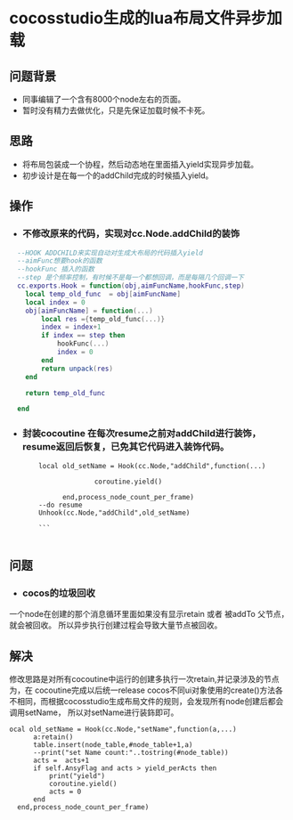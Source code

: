  # cocosstudio生成的lua布局文件异步加载

 ## 问题背景
 * 同事编辑了一个含有8000个node左右的页面。
 * 暂时没有精力去做优化，只是先保证加载时候不卡死。


 ## 思路
 *  将布局包装成一个协程，然后动态地在里面插入yield实现异步加载。
 *  初步设计是在每一个的addChild完成的时候插入yield。


 ## 操作
* ### 不修改原来的代码，实现对cc.Node.addChild的装饰
``` lua
  --HOOK ADDCHILD来实现自动对生成大布局的代码插入yield
  --aimFunc想要hook的函数
  --hookFunc 插入的函数
  --step 是个频率控制，有时候不是每一个都想回调，而是每隔几个回调一下
  cc.exports.Hook = function(obj,aimFuncName,hookFunc,step)
  	local temp_old_func  = obj[aimFuncName]
  	local index = 0
  	obj[aimFuncName] = function(...)
  		local res ={temp_old_func(...)}
  		index = index+1
  		if index == step then
  			hookFunc(...)
  			index = 0
  		end
  		return unpack(res)
    end

    return temp_old_func

  end
```
* ### 封装cocoutine 在每次resume之前对addChild进行装饰，resume返回后恢复，已免其它代码进入装饰代码。
  ```
      local old_setName = Hook(cc.Node,"addChild",function(...)

					coroutine.yield()

			end,process_node_count_per_frame)
      --do resume
      Unhook(cc.Node,"addChild",old_setName)

      ```


 ## 问题

  * ### cocos的垃圾回收
  一个node在创建的那个消息循环里面如果没有显示retain 或者 被addTo 父节点，就会被回收。
  所以异步执行创建过程会导致大量节点被回收。

 ## 解决

  修改思路是对所有cocoutine中运行的创建多执行一次retain,并记录涉及的节点为，在 cocoutine完成以后统一release
  cocos不同ui对象使用的create()方法各不相同，而根据cocosstudio生成布局文件的规则，会发现所有node创建后都会调用setName，
  所以对setName进行装鉓即可。

  ```
  ocal old_setName = Hook(cc.Node,"setName",function(a,...)
		a:retain()
		table.insert(node_table,#node_table+1,a)
		--print("set Name count:"..tostring(#node_table))
		acts =  acts+1
		if self.AnsyFlag and acts > yield_perActs then
			print("yield")
			coroutine.yield()
			acts = 0
		end
	end,process_node_count_per_frame)
  ```
